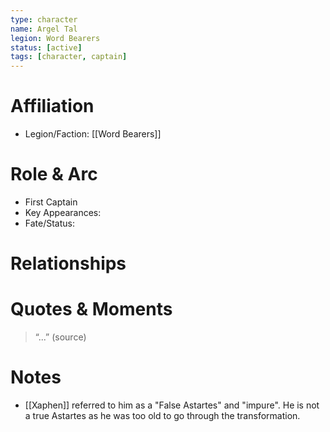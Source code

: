 ```yaml
---
type: character
name: Argel Tal
legion: Word Bearers
status: [active]
tags: [character, captain]
---
```

# Affiliation
- Legion/Faction: [[Word Bearers]]

# Role & Arc
- First Captain
- Key Appearances:  
- Fate/Status:  

# Relationships

# Quotes & Moments
> “...” (source)

# Notes
- [[Xaphen]] referred to him as a "False Astartes" and "impure". He is not a true Astartes as he was too old to go through the transformation.
